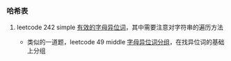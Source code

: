 ### 哈希表

1. leetcode 242 simple [有效的字母异位词](https://leetcode.cn/problems/valid-anagram/)，其中需要注意对字符串的遍历方法
   
   - 类似的一道题，leetcode 49 middle [字母异位词分组](https://leetcode.cn/problems/group-anagrams/)，在找异位词的基础上分组